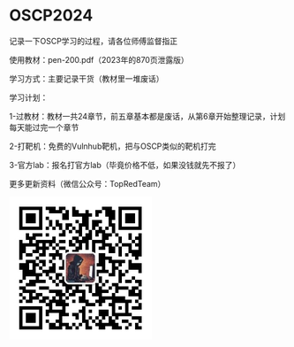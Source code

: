 # OSCP2024
记录一下OSCP学习的过程，请各位师傅监督指正

使用教材：pen-200.pdf（2023年的870页泄露版）

学习方式：主要记录干货（教材里一堆废话）

学习计划：

1-过教材：教材一共24章节，前五章基本都是废话，从第6章开始整理记录，计划每天能过完一个章节

2-打靶机：免费的Vulnhub靶机，把与OSCP类似的靶机打完

3-官方lab：报名打官方lab（毕竟价格不低，如果没钱就先不报了）

更多更新资料（微信公众号：TopRedTeam）

![](https://github.com/TopRedTeam/OSCP2024/blob/main/qrcode.jpg)
